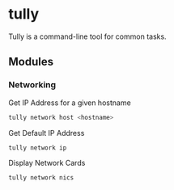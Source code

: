 # tully
Tully is a command-line tool for common tasks.

## Modules

### Networking

Get IP Address for a given hostname
```bash
tully network host <hostname>
```

Get Default IP Address
```bash
tully network ip 
```

Display Network Cards
```bash
tully network nics
```
